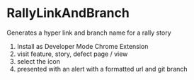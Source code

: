 # RallyLinkAndBranch
Generates a hyper link and branch name for a rally story

1. Install as Developer Mode Chrome Extension
2. visit feature, story, defect page / view
3. select the icon
4. presented with an alert with a formatted url and git branch

